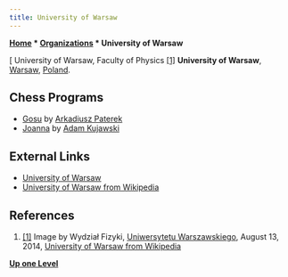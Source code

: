 ```yaml
---
title: University of Warsaw
---
```

**[Home](Home "Home") \* [Organizations](Organizations "Organizations") \* University of Warsaw**



[ University of Warsaw, Faculty of Physics <a id="cite-note-1" href="#cite-ref-1">[1]</a>
**University of Warsaw**, [Warsaw](https://en.wikipedia.org/wiki/Warsaw), [Poland](https://en.wikipedia.org/wiki/Poland).



## Chess Programs


* [Gosu](Gosu "Gosu") by [Arkadiusz Paterek](Arkadiusz_Paterek "Arkadiusz Paterek")
* [Joanna](Joanna "Joanna") by [Adam Kujawski](Adam_Kujawski "Adam Kujawski")


## External Links


* [University of Warsaw](http://en.uw.edu.pl/)
* [University of Warsaw from Wikipedia](https://en.wikipedia.org/wiki/University_of_Warsaw)


## References


1. <a id="cite-ref-1" href="#cite-note-1">[1]</a> Image by Wydział Fizyki, [Uniwersytetu Warszawskiego](https://pl.wikipedia.org/wiki/Uniwersytet_Warszawski), August 13, 2014, [University of Warsaw from Wikipedia](https://en.wikipedia.org/wiki/University_of_Warsaw)

**[Up one Level](Organizations "Organizations")**







 
